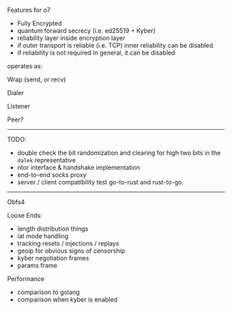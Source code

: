 
Features for o7

* Fully Encrypted
* quantum forward secrecy (i.e. ed25519 + Kyber)
* reliability layer inside encryption layer
* if outer transport is reliable (i.e. TCP) inner reliability can be disabled
* if reliability is not required in general, it can be disabled


operates as:

Wrap (send, or recv)

Dialer

Listener

Peer?

---

TODO:

- double check the bit randomization and clearing for high two bits in the `dalek` representative
- ntor interface & handshake implementation
- end-to-end socks proxy
- server / client compatibility test go-to-rust and rust-to-go.

---

Obfs4

Loose Ends:
- length distribution things
- iat mode handling
- tracking resets / injections / replays
- geoip for obvious signs of censorship
- kyber negotiation frames
- params frame

Performance
- comparison to golang
- comparison when kyber is enabled

